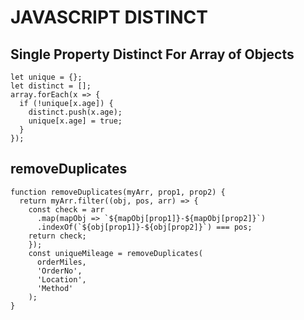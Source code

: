 # JAVASCRIPT DISTINCT

## Single Property Distinct For Array of Objects
```
let unique = {};
let distinct = [];
array.forEach(x => {
  if (!unique[x.age]) {
    distinct.push(x.age);
    unique[x.age] = true;
  }
});
```

## removeDuplicates
```
function removeDuplicates(myArr, prop1, prop2) {
  return myArr.filter((obj, pos, arr) => {
    const check = arr
      .map(mapObj => `${mapObj[prop1]}-${mapObj[prop2]}`)
      .indexOf(`${obj[prop1]}-${obj[prop2]}`) === pos;
    return check;
    });
    const uniqueMileage = removeDuplicates(
      orderMiles,
      'OrderNo',
      'Location',
      'Method'
    );
}
```
